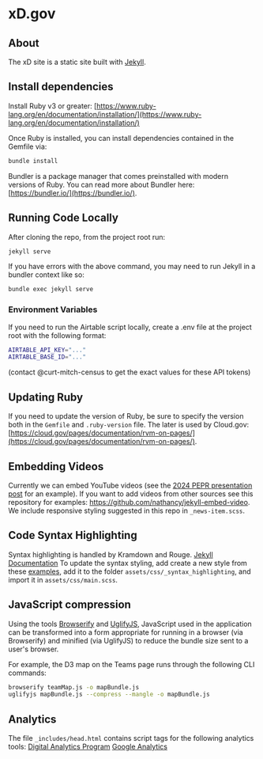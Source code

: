 # xD.gov

## About

The xD site is a static site built with [Jekyll](https://jekyllrb.com/).

## Install dependencies

Install Ruby v3 or greater: [https://www.ruby-lang.org/en/documentation/installation/](https://www.ruby-lang.org/en/documentation/installation/)

Once Ruby is installed, you can install dependencies contained in the Gemfile via:

```bash
bundle install
```

Bundler is a package manager that comes preinstalled with modern versions of Ruby. You can read more about Bundler here: [https://bundler.io/](https://bundler.io/).

## Running Code Locally

After cloning the repo, from the project root run:

```bash
jekyll serve
```

If you have errors with the above command, you may need to run Jekyll in a bundler context like so:

```bash
bundle exec jekyll serve
```

### Environment Variables

If you need to run the Airtable script locally, create a .env file at the project root with the following format:

```bash
AIRTABLE_API_KEY="..."
AIRTABLE_BASE_ID="..."
```

(contact @curt-mitch-census to get the exact values for these API tokens)

## Updating Ruby

If you need to update the version of Ruby, be sure to specify the version both in the `Gemfile` and `.ruby-version` file. The later is used by Cloud.gov: [https://cloud.gov/pages/documentation/rvm-on-pages/](https://cloud.gov/pages/documentation/rvm-on-pages/).

## Embedding Videos

Currently we can embed YouTube videos (see the [2024 PEPR presentation post](collections/_news/pepr-2024-presentation.md) for an example). If you want to add videos from other sources see this repository for examples: https://github.com/nathancy/jekyll-embed-video. We include responsive styling suggested in this repo in `_news-item.scss`.

## Code Syntax Highlighting

Syntax highlighting is handled by Kramdown and Rouge.
[Jekyll Documentation](https://jekyllrb.com/docs/liquid/tags/#code-snippet-highlighting)
To update the syntax styling, add create a new style from these [examples](https://jwarby.github.io/jekyll-pygments-themes/languages/ruby.html), add it to the folder `assets/css/_syntax_highlighting`, and import it in `assets/css/main.scss`.

## JavaScript compression

Using the tools [Browserify](https://browserify.org/) and [UglifyJS](https://github.com/mishoo/UglifyJS), JavaScript used in the application can be transformed into a form appropriate for running in a browser (via Browserify) and minified (via UglifyJS) to reduce the bundle size sent to a user's browser.

For example, the D3 map on the Teams page runs through the following CLI commands:
```bash
browserify teamMap.js -o mapBundle.js
uglifyjs mapBundle.js --compress --mangle -o mapBundle.js
```

## Analytics

The file `_includes/head.html` contains script tags for the following analytics tools:
[Digital Analytics Program](https://digital.gov/guides/dap/)
[Google Analytics](https://marketingplatform.google.com/about/analytics/)
